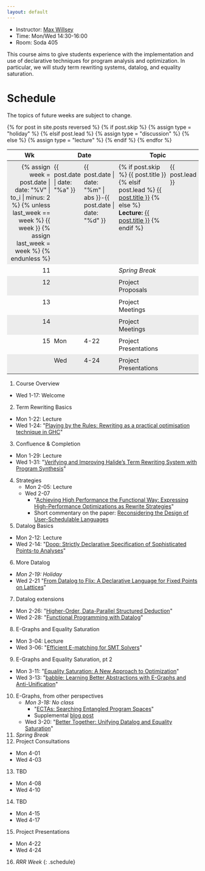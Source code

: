 ```yaml
---
layout: default
---
```


- Instructor: [Max Willsey](https://mwillsey.com)
- Time: Mon/Wed 14:30-16:00
- Room: Soda 405

This course aims to give students experience with the implementation and use of
 declarative techniques for program analysis and optimization.
In particular, we will study term rewriting systems, datalog, and equality saturation.

# Schedule

The topics of future weeks are subject to change.

<style>
    time {
        display: inline;
        float: right;
    }
</style>

<table style="border-spacing: 0">
  <thead>
    <tr>
      <th>Wk</th>
      <th colspan="2">Date</th>
      <th colspan="3">Topic</th>
    </tr>
  </thead>
  <style>
    tr { vertical-align: top; }
    td { padding: 0.4em 0.3em 0.3em; }
    tbody tr:nth-child(odd) {background-color: #00000011;}
    td:nth-child(1) { text-align: right; }
    td:nth-child(2) { padding-right: 0; }
    .holiday td:nth-child(4) { font-style: italic; }
    /* .lecture td:nth-child(4) { font-weight: bold; } */
  </style>
{% for post in site.posts reversed %}
  {% if post.skip %}
    {% assign type = "holiday" %}
  {% elsif post.lead %}
    {% assign type = "discussion" %}
  {% else %}
    {% assign type = "lecture" %}
  {% endif %}
  <tr class="{{ type }}">
    <td>
      {% assign week = post.date | date: "%V" | to_i | minus: 2 %}
      {% unless last_week == week %}
        {{ week }}
        {% assign last_week = week %}
      {% endunless %}
    </td>
    <td>{{ post.date | date: "%a" }}</td>
    <td>{{ post.date | date: "%m" | abs }}-{{ post.date | date: "%d" }}</td>
    <td>
      {% if post.skip %}
        {{ post.title }}
      {% elsif post.lead %}
        <a href="{{ post.url | relative_url}}">{{ post.title }}</a>
      {% else %}
        <b>Lecture:</b> <a href="{{ post.url | relative_url}}">{{ post.title }}</a>
      {% endif %}
    </td>
    <td>
      {{ post.lead }}
    </td>
  </tr>
{% endfor %}
  <tr class="holiday">
    <td>11</td>
    <td></td>
    <td></td>
    <td>Spring Break</td>
  </tr>
  <tr class="">
    <td>12</td>
    <td></td>
    <td></td>
    <td>Project Proposals</td>
    <td></td>
  </tr>
  <tr class="">
    <td>13</td>
    <td></td>
    <td></td>
    <td>Project Meetings</td>
    <td></td>
  </tr>
  <tr class="">
    <td>14</td>
    <td></td>
    <td></td>
    <td>Project Meetings</td>
    <td></td>
  </tr>
  <tr class="">
    <td>15</td>
    <td>Mon</td>
    <td>4-22</td>
    <td>Project Presentations</td>
    <td></td>
  </tr>
  <tr class="">
    <td></td>
    <td>Wed</td>
    <td>4-24</td>
    <td>Project Presentations</td>
    <td></td>
  </tr>
</table>

1. Course Overview
  - Wed 1-17: Welcome
2. Term Rewriting Basics
  - Mon 1-22: Lecture
  - Wed 1-24: 
    "[Playing by the Rules: Rewriting as a practical optimisation technique in GHC](papers/haskell-rules.pdf)" 
3. Confluence & Completion
  - Mon 1-29: Lecture
  - Wed 1-31:
    "[Verifying and Improving Halide’s Term Rewriting System with Program Synthesis](papers/verifying-halide-trs.pdf)"
4. Strategies
    - Mon 2-05: Lecture
    - Wed 2-07
        - "[Achieving High Performance the Functional Way: Expressing High-Performance Optimizations as Rewrite Strategies](papers/high-perf-the-functional-way.pdf)"
        - Short commentary on the paper: [Reconsidering the Design of User-Schedulable Languages](https://dl.acm.org/doi/pdf/10.1145/3580370)
5. Datalog Basics
  - Mon 2-12: Lecture
  - Wed 2-14:
    "[Doop: Strictly Declarative Specification of Sophisticated Points-to Analyses](papers/doop.pdf)"
6. More Datalog
  - *Mon 2-19: Holiday*
  - Wed 2-21 
  "[From Datalog to Flix: A Declarative Language for Fixed Points on Lattices](papers/datalog-to-flix.pdf)"
7. Datalog extensions
  - Mon 2-26: 
    "[Higher-Order, Data-Parallel Structured Deduction](https://arxiv.org/abs/2211.11573)"
  - Wed 2-28:
    "[Functional Programming with Datalog](papers/functional-programming-datalog.pdf)"
8. E-Graphs and Equality Saturation
  - Mon 3-04: Lecture
  - Wed 3-06:
    "[Efficient E-matching for SMT Solvers](papers/efficient-ematching.pdf)"
9. E-Graphs and Equality Saturation, pt 2
  - Mon 3-11:
    "[Equality Saturation: A New Approach to Optimization](https://arxiv.org/abs/1012.1802)"
  - Wed 3-13: 
    "[babble: Learning Better Abstractions with E-Graphs and Anti-Unification](https://arxiv.org/pdf/2212.04596.pdf)"
10. E-Graphs, from other perspectives
    - *Mon 3-18: No class*
        - "[ECTAs: Searching Entangled Program Spaces](https://arxiv.org/pdf/2206.07828.pdf)"
        - Supplemental [blog post](https://github.com/egraphs-good/egg/discussions/104)
    - Wed 3-20:
     "[Better Together: Unifying Datalog and Equality Saturation](https://arxiv.org/pdf/2304.04332.pdf)"
11. *Spring Break*
12. Project Consultations
  - Mon 4-01
  - Wed 4-03 
13. TBD
  - Mon 4-08
  - Wed 4-10 
14. TBD
  - Mon 4-15
  - Wed 4-17 
15. Project Presentations
  - Mon 4-22
  - Wed 4-24 
16. *RRR Week*
{: .schedule}
<!-- - Mon 4-29 -->
<!-- - Wed 5-01  -->

